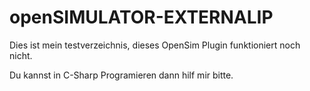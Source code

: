 # openSIMULATOR-EXTERNALIP

Dies ist mein testverzeichnis, dieses OpenSim Plugin funktioniert noch nicht.

Du kannst in C-Sharp Programieren dann hilf mir bitte.
